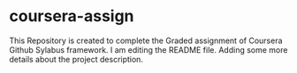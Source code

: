 # coursera-assign
This Repository is created to complete the Graded assignment of Coursera Github Sylabus framework.
I am editing the README file. Adding some more details about the project description.
